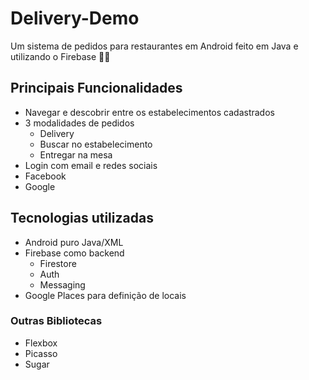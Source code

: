 # Delivery-Demo
Um sistema de pedidos para restaurantes em Android feito em Java e utilizando o Firebase 🚀🚀

## Principais Funcionalidades
- Navegar e descobrir entre os estabelecimentos cadastrados
- 3 modalidades de pedidos
  - Delivery
  - Buscar no estabelecimento
  - Entregar na mesa
- Login com email e redes sociais
 - Facebook
 - Google
 
  
  
## Tecnologias utilizadas

- Android puro Java/XML 
- Firebase como backend
  - Firestore
  - Auth
  - Messaging
- Google Places para definição de locais

### Outras Bibliotecas

- Flexbox
- Picasso
- Sugar
